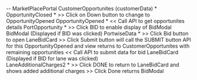  <!-- getPartnerAdditionalCharges = () => {
    let additionalCharges = this.props.additionalCharges;
    let charges = {};
    for (let i = 0; i < additionalCharges.length; i++) {
      charges[additionalCharges[i].chargeName] = additionalCharges[i];
      console.log("charges", charges);
    }
  } -->


  -- MarketPlacePortal 
      CustomerOpportunites (customerData) *
        OpportunityClosed *
          >> Click on Down button to change to OpportunityOpened
        OpportunityOpened *
          << Call API to get opportunites details
          PortOpportunity *
          >> Click BID to enable display of BidModal
          BidModal (Displayed if BID was clicked)
            PortwiseData *
              >> Click Bid button to open LaneBidCard
              >> Click Submit button will call the SUBMIT button API for this  OpportunityOpened and view returns to CustomerOpportunites with remaining opportunities
                << Call API to submit data for bid
          LaneBidCard (Displayed if BID for lane was clicked)        
            LaneAdditionalCharges2 *
              >> Click DONE to return to LaneBidCard and shows added additional charges
            >> Click Done returns BidModal 
            

